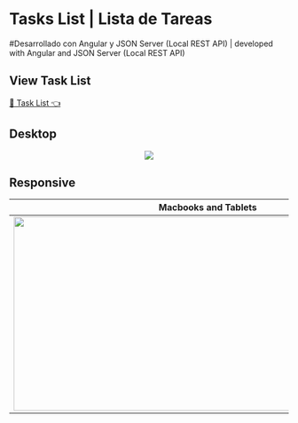 # Tasks List | Lista de Tareas
#Desarrollado con Angular y JSON Server (Local REST API) | developed with Angular and JSON Server (Local REST API)

## View Task List
<a href='https://jhossymarbalderrama.github.io/tasksList/' target='_blank'>🚀 Task List 👈<a/>

## Desktop
<p align="center">
  <img src='https://github.com/Jhossymarbalderrama/tasksList/assets/52534649/88880175-20a4-4a75-b91a-839ff340554b'/>
</p>

  ## Responsive
| Macbooks and Tablets  | Smartphones |
| ------------- | ------------- |
| <img src='https://github.com/Jhossymarbalderrama/tasksList/assets/52534649/53a5c292-989f-4ca0-a1ca-d4c95370d210' width="700" height="350" /> |  <img src='https://github.com/Jhossymarbalderrama/tasksList/assets/52534649/c03850c8-0c54-437a-92e5-c6632154cbc1' width="170" height="350" />  |
